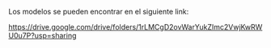 Los modelos se pueden encontrar en el siguiente link:

https://drive.google.com/drive/folders/1rLMCgD2ovWarYukZImc2VwjKwRWU0u7P?usp=sharing
